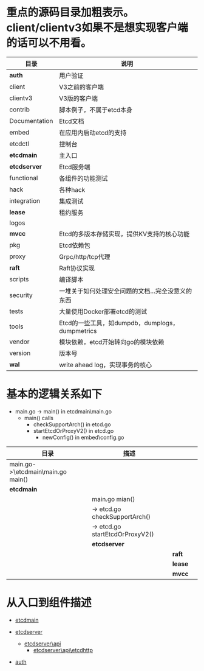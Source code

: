 # 重点的源码目录加粗表示。client/clientv3如果不是想实现客户端的话可以不用看。
| 目录           | 说明                                            |
| -------------- | ----------------------------------------------- |
| __auth__       | 用户验证                                        |
| client         | V3之前的客户端                                  |
| clientv3       | V3版的客户端                                    |
| contrib        | 脚本例子，不属于etcd本身                        |
| Documentation  | Etcd文档                                        |
| embed          | 在应用内启动etcd的支持                          |
| etcdctl        | 控制台                                          |
| __etcdmain__   | 主入口                                          |
| __etcdserver__ | Etcd服务端                                      |
| functional     | 各组件的功能测试                                |
| hack           | 各种hack                                        |
| integration    | 集成测试                                        |
| __lease__      | 租约服务                                        |
| logos          |
| __mvcc__       | Etcd的多版本存储实现，提供KV支持的核心功能      |
| pkg            | Etcd依赖包                                      |
| proxy          | Grpc/http/tcp代理                               |
| __raft__       | Raft协议实现                                    |
| scripts        | 编译脚本                                        |
| security       | 一堆关于如何处理安全问题的文档…完全没意义的东西 |
| tests          | 大量使用Docker部署etcd的测试                    |
| tools          | Etcd的一些工具，如dumpdb，dumplogs，dumpmetrics |
| vendor         | 模块依赖，etcd开始转向go的模块依赖              |
| version        | 版本号                                          |
| __wal__        | write ahead log，实现事务的核心                 |


# 基本的逻辑关系如下

- main.go -> main() in etcdmain\main.go
  - main() calls 
    - checkSupportArch() in etcd.go
    - startEtcdOrProxyV2() in etcd.go
      - newConfig() in embed\config.go

| 目录         |   描述              |           | |
| ------------ | -------------- | --------- | ---- |
|main.go->\etcdmain\main.go main() |
| __etcdmain__ |       |
|              | main.go mian()||
|              | -> etcd.go checkSupportArch()||
|              | -> etcd.go startEtcdOrProxyV2() ||
|              | __etcdserver__ |           |   
|              |                | __raft__  |  
|              |                | __lease__ |   
|              |                | __mvcc__  |  

# 从入口到组件描述

- [etcdmain](etcd_src_main)

- [etcdserver](etcdserver_src)
    - [etcdserver\api](etcdserver_src_api)
      - [etcdserver\api\etcdhttp](etcdserver_src_api_etcdhttp)
- [auth](etcd_src_auth)
